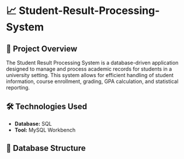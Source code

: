 # 📈 Student-Result-Processing-System

## 📌 Project Overview
The Student Result Processing System is a database-driven application designed to manage and process academic records for students in a university setting. This system allows for efficient handling of student information, course enrollment, grading, GPA calculation, and statistical reporting.

## 🛠️ Technologies Used
- **Database:** SQL
- **Tool:** MySQL Workbench

## 📁 Database Structure
